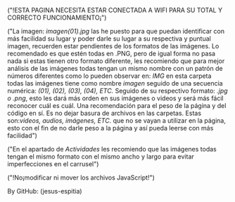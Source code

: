 ("!ESTA PAGINA NECESITA ESTAR CONECTADA A WIFI PARA SU TOTAL Y CORRECTO FUNCIONAMIENTO¡")

("La imagen: *imagen(01).jpg* las he puesto para que puedan identificar con más facilidad su lugar y poder darle su lugar a su respectiva y puntual imagen, recuerden estar pendientes de los formatos de las imágenes. Lo recomendado es que estén todas en .PNG, pero de igual forma no pasa nada si estas tienen otro formato diferente, les recomiendo que para mejor análisis de las imágenes todas tengan un mismo nombre con un patrón de números diferentes como lo pueden observar en: *IMG* en esta carpeta todas las imágenes tiene como nombre *imagen* seguido de una secuencia numérica: *(01), (02), (03), (04), ETC.* Seguido de su respectivo formato: *.jpg o .png*, esto les dará más orden en sus imágenes o videos y será más fácil reconocer cuál es cuál. Una recomendación para el peso de la página y del código en sí. Es no dejar basura de archivos en las carpetas. Estas son:*videos, audios, imágenes, ETC.* que no se vayan a utilizar en la página, esto con el fin de no darle peso a la página y así pueda leerse con más facilidad")

("En el apartado de *Actividades* les recomiendo que las imágenes todas tengan el mismo formato con el mismo ancho y largo para evitar imperfecciones en el carrusel")

("!No¡modificar ni mover los archivos JavaScript!")


By GitHub: (jesus-espitia)